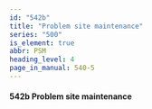```yaml
---
id: "542b"
title: "Problem site maintenance"
series: "500"
is_element: true
abbr: PSM
heading_level: 4
page_in_manual: 540-5
---
```


#### 542b Problem site maintenance